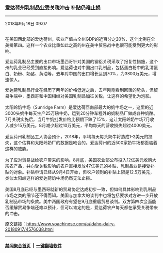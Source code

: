 ### 爱达荷州乳制品业受关税冲击 补贴仍难止损
------------------------

<div class="published">
 <span class="date" title="中国时间">
  <time datetime="2018-09-18T09:07:57+08:00">
   2018年9月18日 09:07
  </time>
 </span>
</div>
<br/>
<div class="wsw">
 <p>
  在美国西北部的爱达荷州，农业产值占全州GDP的近百分之20%，这个比例在全美排第四。这样一个农业比重如此之高的州在美中贸易战中也很可能受到更大的影响。
 </p>
 <p>
  爱达荷乳制品主要的出口市场墨西哥针对美国的钢铝关税采取了报复性措施，这个州的乳业已经受到直接影响。爱达荷也对中国出口乳制品，包括蛋白粉中的乳清蛋白、奶粉、奶酪、黄油等，去年对中国的出口增长达到70%，为3800万美元，增速惊人。
 </p>
 <p>
  爱达荷乳制品行业在经历了两年的价格低迷之后，去年刚刚看到回暖的势头，但贸易争端中，墨西哥和中国相继对美国乳制品加征关税，让这样的希望化为泡影。
  <br/>
  <br/>
  太阳岭奶牛场（Sunridge Farm）是爱达荷西南部最大的奶牛场之一，这里的近3000头奶牛每天生产25万磅牛奶，运到20分钟车程外的奶制品厂做成各种奶酪。7月关税实施后，当月牛奶批发价格比预期下跌了15%，这让太阳岭奶牛场7月收入减少15万美元，8月减少超过10万美元，平均每天的营收损失超过4000美元。
  <br/>
  <br/>
  爱达荷州乳制品工人协会预计，2018年，平均每天每头奶牛将造成1-2美元的损失，这个估算和太阳岭奶厂的数据是吻合的。爱达荷州的近500家奶牛场都面临着这样的威胁。
  <br/>
  <br/>
  为了应对贸易战给农户带来的影响，8月底，美国农业部公布投入12亿美元收购大宗农产品，并向受关税影响的农户直接发放47亿美元的补贴，乳制品业是接受补贴的对象。补贴申请已经从9月4日开始，但农户领到的补贴上限是12.5万美元，类似太阳岭这样的爱达荷奶牛场仍然无法止损。
  <br/>
  <br/>
  美国8月底已经与墨西哥就新的贸易协定达成初步一致，但如何具体影响到乳制品市场之类的细节还不得而知。美国与加拿大的谈判中也将包括要求对方进一步开放乳制品市场的条款。美中两国政府有望在9月底重启贸易谈判。双方第四次会面能否缓解贸易争端还难以预计，但可以肯定的是，爱达荷农户每天都在承受关税带来的冲击。
 </p>
 <p>
 </p>
</div>

原文链接：https://www.voachinese.com/a/idaho-dairy-20180917/4576038.html


------------------------
#### [禁闻聚合首页](https://github.com/gfw-breaker/banned-news/blob/master/README.md) &nbsp;|&nbsp;  [一键翻墙软件](https://github.com/gfw-breaker/nogfw/blob/master/README.md)